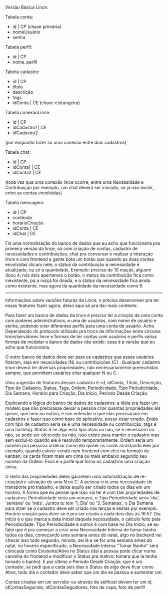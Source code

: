 Versão Básica Lince:

Tabela conta:
- id | CP (chave primária)
- nomeUsuário
- senha

Tabela perfil:
- id | CP
- nome_perfil


Tabela cadastro:
- id | CP
- título
- descrição
- tags
- idConta | CE (chave estrangeira)

Tabela conexãoLince:
- id | CP
- idCadastro1 | CE
- idCadastro2

(por enquanto fazer só uma conexão entre dois cadastros)

Tabela chat:
- id | CP
- idConta1 | CE
- idConta2 | CE

(toda vez que uma conexão lince ocorre, entre uma Necessidade e Contribuição por exemplo, um chat deverá ser iniciado, se já não existir, entre as contas envolvidas)

Tabela mensagem:
- id | CP
- conteúdo
- horárioCriação
- idConta | CE
- idChat | CE


Fiz uma normalização do banco de dados que eu acho que funcionaria pra primeira versão da lince, só com criação de contas, cadastro de necessidades e contribuições, chat pra conversar e realizar a interação lince e com frontend a gente bota um botão que quando as duas contas envolvidas clicam nele, o status da contribuição e necessidade é atualizado, ou só a quantidade. Exemplo: preciso de 10 maçãs, alguem doou 4, nós dois apertamos o botão, o status da contribuição fica como inexistente, pq a maçã foi doada, e o status da necessidade fica ainda como existente, mas agora da quantidade da necessidade como 6.

---

Informações sobre versões futuras da Lince, n precisa desenvolver pra ter essas features fazer agora, deixo aqui só pra dar mais contexto:

Para fazer um banco de dados da lince é preciso ter a criação de uma conta com poderes administrativos, e uma de usuários, com nome de usuário e senha, podendo criar diferentes perfis para uma conta de usuário. Acho. Dependendo do protocolo utilizado pra troca de informações entre círculos lince/servidores lince e formas de ter contas com usuários e perfis várias formas de modelar o banco de dados vão existir, essa é a versão que eu acho que funcionaria.

O outro banco de dados deve ser para os cadastros que esses usuários fizeram, seja em nececidades (N) ou contribuições (C) . Qualquer cadastro lince deverá ter diversas propriedades, não necessariamente preenchidas sempre, que permitem usuários criar qualquer N ou C.

Uma sugestão de features desses cadastro é: id, idConta, Título, Descrição, Tipo de Cadastro, Status, Tags, Ordem, Periodicidade, Tipo Periodicidade, Dia Semana, Horário para Criação, Dia Início, Período Desde Criação.

Explicando a lógica do banco de dados de cadastros: a idéia era fazer um modelo que não precisasse deixar a pessoa criar quantas propriedades ela quiser, que nem no notion, e sim entender o que elas precisariam em cadastros e fazer isso como base do aplicativo, posso estar errado. Então com tipo de cadastro seria se é uma necessidade ou contribuição, tags é uma hashtag. Status é se algo está tipo ativo ou não, se é necessário ou não, se pode ser oferecido ou não, isso existe para manter o cadastro mas sem excluí-lo quando ele é resolvido temporariamente. Ordem seria um número pra pesssoa ordenar como ela quiser os cards arrastando eles por exemplo, quando estiver vendo num frontend com eles no formato de kanban, os cards ficam mais em cima ou mais embaixo segundo seu número da Ordem. Essa é a parte que torna os cadastros uma criação única.

O resto das propriedades deles garantem uma automatização de re-criação/re-ativação de uma N ou C. A pessoa cria uma necessidade de transporte pro trabalho, e deixa aquilo ser criado todos os dias em um horário. A forma que eu pensei que isso vai ter é com tais propriedades de cadastros: Periodicidade seria um número, o Tipo Periodicidade seria 'dia', 'semana' ou 'mês'. Juntos tu tem '1, Dia' ou '3, Semanas', o Dia Semana para dizer se o cadastro deve ser criado nas terças e sextas por exemplo. Horário criação para dizer se é pra ser criado a cada dois dias às 16:57. Dia início é o que marca a data inicial daquela necessidade, o cálculo feito pela Periodicidade, Tipo Periodicidade e outros é com base no Dia Início, se eu falei que é pra começar a criar uma Necessidade Interna de tomar banho todos os dias, começando uma semana antes do natal, algo no backend vai checar isso todo segundo, minuto, sei lá e se for uma semana antes do natal, no horário especificado, a Necessidade Interna "Tomar Banho" será colocada como Existente/Ativo no Status (daí a pessoa pode clicar numa caixinha do frontend e modificar o Status pra Inativo; tomara que la tenha tomado o banho). E por último o Período Desde Criação, que é um contador, se pedi que a cada seis dias o Status de algo deve ficar como Ativo, todo dia o contador deve saber que um dia se passou e aumentar um.


Contas criadas em um servidor ou através de selfhost devem ter um id, idContasSeguindo, idContasSeguidores, foto de capa, foto de perfil
